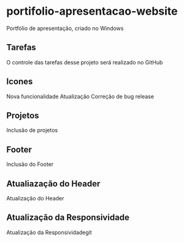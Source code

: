 # portifolio-apresentacao-website

Portfólio de apresentação, criado no Windows

## Tarefas
O controle das tarefas desse projeto será realizado no GitHub

## Icones

Nova funcionalidade
Atualização
Correção de bug
release

## Projetos

Inclusão de projetos

## Footer

Inclusão do Footer

## Atualiazação do  Header
    
Atualização do Header

## Atualização da Responsividade

Atualização da Responsividadegit
